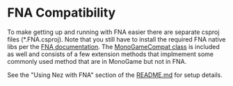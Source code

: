 FNA Compatibility
==========
To make getting up and running with FNA easier there are separate csproj files (*.FNA.csproj). Note that you still have to install the required FNA native libs per the [FNA documentation](https://github.com/FNA-XNA/FNA/wiki/1:-Download-and-Update-FNA). The [MonoGameCompat class](https://github.com/prime31/Nez/blob/62bbcca5e346413cacc2c3f9e765e11ead568de5/Nez-PCL/Utils/MonoGameCompat.cs) is included as well and consists of a few extension methods that implmement some commonly used method that are in MonoGame but not in FNA.

See the "Using Nez with FNA" section of the [README.md](README.md#using-nez-with-fna) for setup details.
